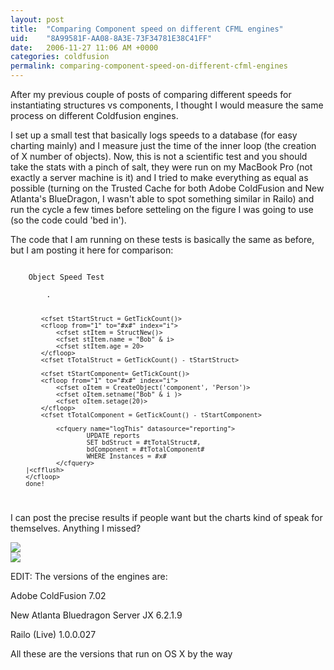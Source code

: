 ```yaml
---
layout: post
title:  "Comparing Component speed on different CFML engines"
uid:	"8A99581F-AA08-8A3E-73F34781E38C41FF"
date:   2006-11-27 11:06 AM +0000
categories: coldfusion
permalink: comparing-component-speed-on-different-cfml-engines
---
```

After my previous couple of posts of comparing different speeds for instantiating structures vs components, I thought I would measure the same process on different Coldfusion engines.

I set up a small test that basically logs speeds to a database (for easy charting mainly) and I measure just the time of the inner loop (the creation of X number of objects). Now, this is not a scientific test and you should take the stats with a pinch of salt, they were run on my MacBook Pro (not exactly a server machine is it) and I tried to make everything as equal as possible (turning on the Trusted Cache for both Adobe ColdFusion and New Atlanta's BlueDragon, I wasn't able to spot something similar in Railo) and run the cycle a few times before setteling on the figure I was going to use (so the code could 'bed in').

The code that I am running on these tests is basically the same as before, but I am posting it here for comparison:

<code>
	Object Speed Test<cfflush>
		<cfloop from="0" to="2000" index="x" step="50">
		.<cfflush>

			<cfset tStartStruct = GetTickCount()>
			<cfloop from="1" to="#x#" index="i">
				<cfset stItem = StructNew()>
				<cfset stItem.name = "Bob" & i>
				<cfset stItem.age = 20>
			</cfloop>
			<cfset tTotalStruct = GetTickCount() - tStartStruct>

			<cfset tStartComponent= GetTickCount()>		
			<cfloop from="1" to="#x#" index="i">
				<cfset oItem = CreateObject('component', 'Person')>
				<cfset oItem.setname("Bob" & i )>
				<cfset oItem.setage(20)>
			</cfloop>
			<cfset tTotalComponent = GetTickCount() - tStartComponent>

				<cfquery name="logThis" datasource="reporting">
						UPDATE reports
						SET bdStruct = #tTotalStruct#,
						bdComponent = #tTotalComponent#			
						WHERE Instances = #x#
				</cfquery>
		|<cfflush>
		</cfloop>
		done!
	
</code>

I can post the precise results if people want but the charts kind of speak for themselves. Anything I missed?

<img src="/speedtest/comp_struct.png">
<br/>
<img src="/speedtest/comp_component.png">

EDIT: The versions of the engines are:

Adobe ColdFusion 7.02

New Atlanta Bluedragon Server JX 6.2.1.9

Railo (Live) 1.0.0.027

All these are the versions that run on OS X by the way